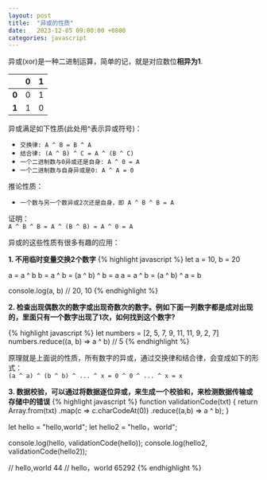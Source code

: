 ```yaml
---
layout: post
title:  "异或的性质"
date:   2023-12-05 09:00:00 +0800
categories: javascript
--- 
```


异或(xor)是一种二进制运算，简单的记，就是对应数位**相异为1**.

|  | 0 | 1 |
| ---- | ---- | ---- | 
| **0** | 0 | 1 |
| **1** | 1 | 0 |

异或满足如下性质(此处用^表示异或符号)：

- `交换律: A ^ B = B ^ A`
- `结合律: (A ^ B) ^ C = A ^ (B ^ C)`
- `一个二进制数与0异或还是自身: A ^ 0 = A` 
- `一个二进制数与自身异或是0: A ^ A = 0`

推论性质：

- `一个数与另一个数异或2次还是自身，即 A ^ B ^ B = A`

证明：  
```A ^ B ^ B = A ^ (B ^ B) = A ^ 0 = A```

异或的这些性质有很多有趣的应用：

**1. 不用临时变量交换2个数字**
{% highlight javascript %}
let a = 10, b = 20

a = a ^ b
b = a ^ b = (a ^ b) ^ b = a 
a = a ^ b = (a ^ b) ^ a = b 

console.log(a, b) // 20, 10
{% endhighlight %}

**2. 检查出现偶数次的数字或出现奇数次的数字。例如下面一列数字都是成对出现的，里面只有一个数字出现了1次，如何找到这个数字?**

{% highlight javascript %}
let numbers = [2, 5, 7, 9, 11, 11, 9, 2, 7]
numbers.reduce((a, b) => a ^ b) // 5
{% endhighlight %}

原理就是上面说的性质，所有数字的异或，通过交换律和结合律，会变成如下的形式：  
```(a ^ a) ^ (b ^ b) ^ ... ^ x = 0 ^ 0 ^ ... ^ x = x```

**3. 数据校验，可以通过将数据逐位异或，来生成一个校验和，来检测数据传输或存储中的错误**
{% highlight javascript %}
function validationCode(txt) {
	return Array.from(txt)
	  .map(c => c.charCodeAt(0))
	  .reduce((a,b) => a ^ b); 
}

let hello = "hello,world";
let hello2 = "hello，world";

console.log(hello, validationCode(hello));
console.log(hello2, validationCode(hello2));

// hello,world 44
// hello，world 65292 
{% endhighlight %}

